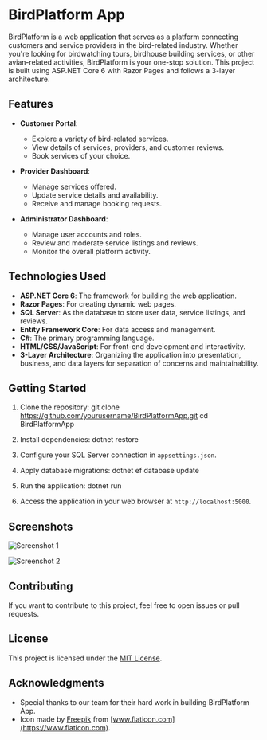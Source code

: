 # BirdPlatform App

BirdPlatform is a web application that serves as a platform connecting customers and service providers in the bird-related industry. Whether you're looking for birdwatching tours, birdhouse building services, or other avian-related activities, BirdPlatform is your one-stop solution. This project is built using ASP.NET Core 6 with Razor Pages and follows a 3-layer architecture.

## Features

- **Customer Portal**: 
  - Explore a variety of bird-related services.
  - View details of services, providers, and customer reviews.
  - Book services of your choice.

- **Provider Dashboard**:
  - Manage services offered.
  - Update service details and availability.
  - Receive and manage booking requests.

- **Administrator Dashboard**:
  - Manage user accounts and roles.
  - Review and moderate service listings and reviews.
  - Monitor the overall platform activity.

## Technologies Used

- **ASP.NET Core 6**: The framework for building the web application.
- **Razor Pages**: For creating dynamic web pages.
- **SQL Server**: As the database to store user data, service listings, and reviews.
- **Entity Framework Core**: For data access and management.
- **C#**: The primary programming language.
- **HTML/CSS/JavaScript**: For front-end development and interactivity.
- **3-Layer Architecture**: Organizing the application into presentation, business, and data layers for separation of concerns and maintainability.

## Getting Started

1. Clone the repository:
git clone https://github.com/yourusername/BirdPlatformApp.git
cd BirdPlatformApp

2. Install dependencies:
dotnet restore

3. Configure your SQL Server connection in `appsettings.json`.

4. Apply database migrations:
dotnet ef database update

5. Run the application:
dotnet run

6. Access the application in your web browser at `http://localhost:5000`.

## Screenshots

![Screenshot 1](screenshots/screenshot1.png)

![Screenshot 2](screenshots/screenshot2.png)

## Contributing

If you want to contribute to this project, feel free to open issues or pull requests.

## License

This project is licensed under the [MIT License](LICENSE).

## Acknowledgments

- Special thanks to our team for their hard work in building BirdPlatform App.
- Icon made by [Freepik](https://www.freepik.com) from [www.flaticon.com](https://www.flaticon.com).
